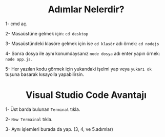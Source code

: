 <h1 align="center"> Adımlar Nelerdir? </h1>

1- cmd aç.

2- Masaüstüne gelmek için: `cd desktop`

3- Masaüstündeki klasöre gelmek için ise  `cd klasör` adı örnek: `cd nodejs`

4- Sonra dosya ile aynı konumdaysanız `node dosya` adı enter yapın örnek: `node app.js`.

5- Her yazılan kodu görmek için yukarıdaki işelmi yap veya `yukarı ok` tuşuna basarak kısayolla yapabilirsin. 

<h1 align="center"> Visual Studio Code Avantajı </h1>

1- Üst barda bulunan `Terminal` tıkla.

2- `New Termainal` tıkla.

3- Aynı işlemleri burada da yap. (3, 4, ve 5.adımlar)
